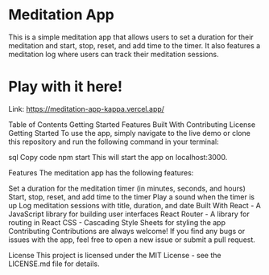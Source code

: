 # Meditation App

This is a simple meditation app that allows users to set a duration for their meditation and start, stop, reset, and add time to the timer. It also features a meditation log where users can track their meditation sessions.

# Play with it here!
Link: https://meditation-app-kappa.vercel.app/

Table of Contents
Getting Started
Features
Built With
Contributing
License
Getting Started
To use the app, simply navigate to the live demo or clone this repository and run the following command in your terminal:

sql
Copy code
npm start
This will start the app on localhost:3000.

Features
The meditation app has the following features:

Set a duration for the meditation timer (in minutes, seconds, and hours)
Start, stop, reset, and add time to the timer
Play a sound when the timer is up
Log meditation sessions with title, duration, and date
Built With
React - A JavaScript library for building user interfaces
React Router - A library for routing in React
CSS - Cascading Style Sheets for styling the app
Contributing
Contributions are always welcome! If you find any bugs or issues with the app, feel free to open a new issue or submit a pull request.

License
This project is licensed under the MIT License - see the LICENSE.md file for details.
